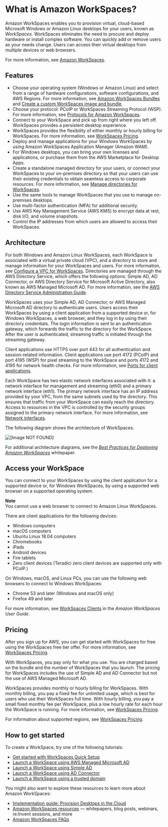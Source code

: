 # What is Amazon WorkSpaces?<a name="amazon-workspaces"></a>

Amazon WorkSpaces enables you to provision virtual, cloud\-based Microsoft Windows or Amazon Linux desktops for your users, known as *WorkSpaces*\. WorkSpaces eliminates the need to procure and deploy hardware or install complex software\. You can quickly add or remove users as your needs change\. Users can access their virtual desktops from multiple devices or web browsers\.

For more information, see [Amazon WorkSpaces](https://aws.amazon.com/workspaces/)\.

## Features<a name="features"></a>
+ Choose your operating system \(Windows or Amazon Linux\) and select from a range of hardware configurations, software configurations, and AWS Regions\. For more information, see [Amazon WorkSpaces Bundles](https://aws.amazon.com/workspaces/details/#Amazon_WorkSpaces_Bundles) and [Create a custom WorkSpaces image and bundle](create-custom-bundle.md)\.
+ Choose your protocol: PCoIP or WorkSpaces Streaming Protocol \(WSP\)\. For more information, see [Protocols for Amazon WorkSpaces](amazon-workspaces-protocols.md)\.
+ Connect to your WorkSpace and pick up from right where you left off\. WorkSpaces provides a persistent desktop experience\.
+ WorkSpaces provides the flexibility of either monthly or hourly billing for WorkSpaces\. For more information, see [WorkSpaces Pricing](https://aws.amazon.com/workspaces/pricing/)\.
+ Deploy and manage applications for your Windows WorkSpaces by using Amazon WorkSpaces Application Manager \(Amazon WAM\)\.
+ For Windows desktops, you can bring your own licenses and applications, or purchase them from the AWS Marketplace for Desktop Apps\.
+ Create a standalone managed directory for your users, or connect your WorkSpaces to your on\-premises directory so that your users can use their existing credentials to obtain seamless access to corporate resources\. For more information, see [Manage directories for WorkSpaces](manage-workspaces-directory.md)\.
+ Use the same tools to manage WorkSpaces that you use to manage on\-premises desktops\.
+ Use multi\-factor authentication \(MFA\) for additional security\.
+ Use AWS Key Management Service \(AWS KMS\) to encrypt data at rest, disk I/O, and volume snapshots\.
+ Control the IP addresses from which users are allowed to access their WorkSpaces\.

## Architecture<a name="architecture"></a>

For both Windows and Amazon Linux WorkSpaces, each WorkSpace is associated with a virtual private cloud \(VPC\), and a directory to store and manage information for your WorkSpaces and users\. For more information, see [Configure a VPC for WorkSpaces](amazon-workspaces-vpc.md)\. Directories are managed through the AWS Directory Service, which offers the following options: Simple AD, AD Connector, or AWS Directory Service for Microsoft Active Directory, also known as AWS Managed Microsoft AD\. For more information, see the [AWS Directory Service Administration Guide](https://docs.aws.amazon.com/directoryservice/latest/admin-guide/)\.

WorkSpaces uses your Simple AD, AD Connector, or AWS Managed Microsoft AD directory to authenticate users\. Users access their WorkSpaces by using a client application from a supported device or, for Windows WorkSpaces, a web browser, and they log in by using their directory credentials\. The login information is sent to an authentication gateway, which forwards the traffic to the directory for the WorkSpace\. After the user is authenticated, streaming traffic is initiated through the streaming gateway\.

Client applications use HTTPS over port 443 for all authentication and session\-related information\. Client applications use port 4172 \(PCoIP\) and port 4195 \(WSP\) for pixel streaming to the WorkSpace and ports 4172 and 4195 for network health checks\. For more information, see [Ports for client applications](workspaces-port-requirements.md#client-application-ports)\.

Each WorkSpace has two elastic network interfaces associated with it: a network interface for management and streaming \(eth0\) and a primary network interface \(eth1\)\. The primary network interface has an IP address provided by your VPC, from the same subnets used by the directory\. This ensures that traffic from your WorkSpace can easily reach the directory\. Access to resources in the VPC is controlled by the security groups assigned to the primary network interface\. For more information, see [Network interfaces](workspaces-port-requirements.md#network-interfaces)\.

The following diagram shows the architecture of WorkSpaces\.

![\[Image NOT FOUND\]](http://docs.aws.amazon.com/workspaces/latest/adminguide/images/architectural-diagram-new-2.png)

For additional architecture diagrams, see the [ *Best Practices for Deploying Amazon WorkSpaces*](https://d1.awsstatic.com/whitepapers/Best-Practices-for-Deploying-Amazon-WorkSpaces.pdf) whitepaper\.

## Access your WorkSpace<a name="devices"></a>

You can connect to your WorkSpaces by using the client application for a supported device or, for Windows WorkSpaces, by using a supported web browser on a supported operating system\.

**Note**  
You cannot use a web browser to connect to Amazon Linux WorkSpaces\.

There are client applications for the following devices:
+ Windows computers
+ macOS computers
+ Ubuntu Linux 18\.04 computers
+ Chromebooks
+ iPads
+ Android devices
+ Fire tablets
+ Zero client devices \(Teradici zero client devices are supported only with PCoIP\.\)

On Windows, macOS, and Linux PCs, you can use the following web browsers to connect to Windows WorkSpaces:
+ Chrome 53 and later \(Windows and macOS only\)
+ Firefox 49 and later

For more information, see [WorkSpaces Clients](https://docs.aws.amazon.com/workspaces/latest/userguide/amazon-workspaces-clients.html) in the *Amazon WorkSpaces User Guide*\.

## Pricing<a name="pricing"></a>

After you sign up for AWS, you can get started with WorkSpaces for free using the WorkSpaces free tier offer\. For more information, see [WorkSpaces Pricing](https://aws.amazon.com/workspaces/pricing/)\.

With WorkSpaces, you pay only for what you use\. You are charged based on the bundle and the number of WorkSpaces that you launch\. The pricing for WorkSpaces includes the use of Simple AD and AD Connector but not the use of AWS Managed Microsoft AD\.

WorkSpaces provides monthly or hourly billing for WorkSpaces\. With monthly billing, you pay a fixed fee for unlimited usage, which is best for users who use their WorkSpaces full time\. With hourly billing, you pay a small fixed monthly fee per WorkSpace, plus a low hourly rate for each hour the WorkSpace is running\. For more information, see [WorkSpaces Pricing](https://aws.amazon.com/workspaces/pricing/)\.

For information about supported regions, see [WorkSpaces Pricing](https://aws.amazon.com/workspaces/pricing/)\.

## How to get started<a name="how-to-start"></a>

To create a WorkSpace, try one of the following tutorials:
+ [Get started with WorkSpaces Quick Setup](getting-started.md)
+ [Launch a WorkSpace using AWS Managed Microsoft AD](launch-workspace-microsoft-ad.md)
+ [Launch a WorkSpace using Simple AD](launch-workspace-simple-ad.md)
+ [Launch a WorkSpace using AD Connector](launch-workspace-ad-connector.md)
+ [Launch a WorkSpace using a trusted domain](launch-workspace-trusted-domain.md)

You might also want to explore these resources to learn more about Amazon WorkSpaces: 
+ [ Implementation guide: Provision Desktops in the Cloud](http://aws.amazon.com/getting-started/hands-on/provision-cloud-desktops/)
+ [ Amazon WorkSpaces resources](http://aws.amazon.com/workspaces/resources/) — whitepapers, blog posts, webinars, re:Invent sessions, and more
+ [Amazon WorkSpaces FAQs](http://aws.amazon.com/workspaces/faqs/)